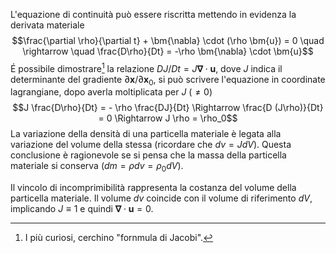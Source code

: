 L'equazione di continuità può essere riscritta mettendo in evidenza la
derivata materiale
$$\frac{\partial \rho}{\partial t} + \bm{\nabla} \cdot (\rho \bm{u}) = 0 
  \quad  \rightarrow  \quad 
  \frac{D\rho}{Dt} = -\rho \bm{\nabla} \cdot \bm{u}$$ É possibile
dimostrare[^1] la relazione $DJ/Dt = J \bm{\nabla} \cdot \bm{u}$, dove
$J$ indica il determinante del gradiente $\partial \bm{x}/\partial 
 \bm{x}_0$, si può scrivere l'equazione in coordinate lagrangiane, dopo
averla moltiplicata per $J$ ($\ne 0$)
$$J \frac{D\rho}{Dt} = - \rho \frac{DJ}{Dt} \Rightarrow
 \frac{D (J\rho)}{Dt} = 0 \Rightarrow J \rho = \rho_0$$ La variazione
della densità di una particella materiale è legata alla variazione del
volume della stessa (ricordare che $dv = J dV$). Questa conclusione è
ragionevole se si pensa che la massa della particella materiale si
conserva ($dm = \rho dv = 
 \rho_0 dV$).

Il vincolo di incomprimibilità rappresenta la costanza del volume della
particella materiale. Il volume $dv$ coincide con il volume di
riferimento $dV$, implicando $J \equiv 1$ e quindi
$\bm{\nabla} \cdot \bm{u} = 0$.

[^1]: I più curiosi, cerchino "fornmula di Jacobi".
